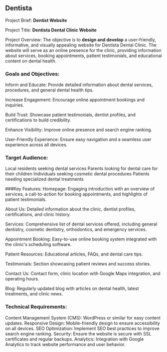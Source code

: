 ## Dentista

Project Brief: **Dentist Website**

Project Title: **Dentista Dental Clinic Website**

Project Overview:
The objective is to **design and develop** a user-friendly, informative, and visually appealing website for Dentista Dental Clinic. The website will serve as an online presence for the clinic, providing information about services, booking appointments, patient testimonials, and educational content on dental health.

### Goals and Objectives:

Inform and Educate: Provide detailed information about dental services, procedures, and general dental health tips.

Increase Engagement: Encourage online appointment bookings and inquiries.

Build Trust: Showcase patient testimonials, dentist profiles, and certifications to build credibility.

Enhance Visibility: Improve online presence and search engine ranking.

User-Friendly Experience: Ensure easy navigation and a seamless user experience across all devices.

### Target Audience:

Local residents seeking dental services
Parents looking for dental care for their children
Individuals seeking cosmetic dental procedures
Patients needing specialized dental treatments

###Key Features:
Homepage: Engaging introduction with an overview of services, a call-to-action for booking appointments, and highlights of patient testimonials.

About Us: Detailed information about the clinic, dentist profiles, certifications, and clinic history.

Services: Comprehensive list of dental services offered, including general dentistry, cosmetic dentistry, orthodontics, and emergency services.

Appointment Booking: Easy-to-use online booking system integrated with the clinic's scheduling software.

Patient Resources: Educational articles, FAQs, and dental care tips.

Testimonials: Section showcasing patient reviews and success stories.

Contact Us: Contact form, clinic location with Google Maps integration, and operating hours.

Blog: Regularly updated blog with articles on dental health, latest treatments, and clinic news.

### Technical Requirements:

Content Management System (CMS): WordPress or similar for easy content updates.
Responsive Design: Mobile-friendly design to ensure accessibility on all devices.
SEO Optimization: Implement SEO best practices to improve search engine ranking.
Security: Ensure the website is secure with SSL certificates and regular backups.
Analytics: Integration with Google Analytics to track website performance and user behavior.